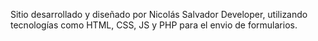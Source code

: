 Sitio desarrollado y diseñado por Nicolás Salvador Developer, utilizando tecnologías como HTML, CSS, JS y PHP para el envio de formularios.
